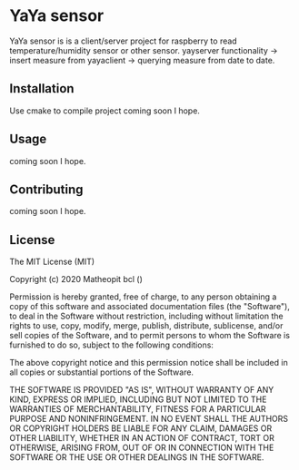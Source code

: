 # YaYa sensor

YaYa sensor is is a client/server project for raspberry to read temperature/humidity sensor or other sensor.
yayserver functionality
 -> insert measure from yayaclient
-> querying measure from date to date.

## Installation

Use cmake to compile project 
coming soon I hope.


## Usage
coming soon I hope.

## Contributing
coming soon I hope.

## License
The MIT License (MIT)

Copyright (c) 2020 Matheopit bcl ()

Permission is hereby granted, free of charge, to any person obtaining a copy of this software and associated documentation files (the "Software"), to deal in the Software without restriction, including without limitation the rights to use, copy, modify, merge, publish, distribute, sublicense, and/or sell copies of the Software, and to permit persons to whom the Software is furnished to do so, subject to the following conditions:

The above copyright notice and this permission notice shall be included in all copies or substantial portions of the Software.

THE SOFTWARE IS PROVIDED "AS IS", WITHOUT WARRANTY OF ANY KIND, EXPRESS OR IMPLIED, INCLUDING BUT NOT LIMITED TO THE WARRANTIES OF MERCHANTABILITY, FITNESS FOR A PARTICULAR PURPOSE AND NONINFRINGEMENT. IN NO EVENT SHALL THE AUTHORS OR COPYRIGHT HOLDERS BE LIABLE FOR ANY CLAIM, DAMAGES OR OTHER LIABILITY, WHETHER IN AN ACTION OF CONTRACT, TORT OR OTHERWISE, ARISING FROM, OUT OF OR IN CONNECTION WITH THE SOFTWARE OR THE USE OR OTHER DEALINGS IN THE SOFTWARE.
